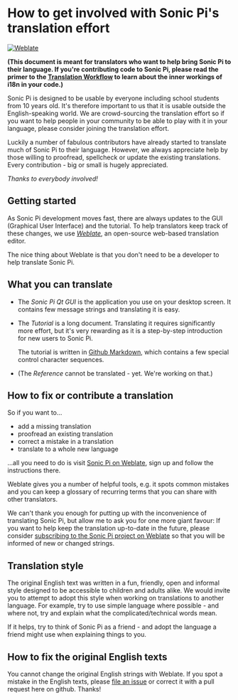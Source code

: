 # How to get involved with Sonic Pi's translation effort

[![Weblate](https://hosted.weblate.org/widgets/sonic-pi/-/svg-badge.svg)](https://hosted.weblate.org/engage/sonic-pi/)

__(This document is meant for translators who want to help bring Sonic Pi
to their language. If you're contributing code to Sonic Pi, please read
the primer to the [Translation Workflow](TRANSLATION-WORKFLOW.md) to
learn about the inner workings of i18n in your code.)__

Sonic Pi is designed to be usable by everyone including school students
from 10 years old. It's therefore important to us that it is usable
outside the English-speaking world. We are crowd-sourcing the
translation effort so if you want to help people in your community to be
able to play with it in your language, please consider joining the
translation effort.

Luckily a number of fabulous contributors have already started to
translate much of Sonic Pi to their language. However, we always
appreciate help by those willing to proofread, spellcheck or update the
existing translations. Every contribution - big or small is hugely
appreciated.

*Thanks to everybody involved!*


## Getting started

As Sonic Pi development moves fast, there are always updates to the GUI
(Graphical User Interface) and the tutorial. To help translators keep
track of these changes, we use
*[Weblate](https://hosted.weblate.org/engage/sonic-pi/)*, an
open-source web-based translation editor.

The nice thing about Weblate is that you don't need to be a developer to
help translate Sonic Pi.


## What you can translate

* The *Sonic Pi Qt GUI* is the application you use on your desktop
  screen. It contains few message strings and translating it is easy.

* The *Tutorial* is a long document. Translating it requires
  significantly more effort, but it's very rewarding as it is a
  step-by-step introduction for new users to Sonic Pi.

  The tutorial is written in
  [Github Markdown](https://guides.github.com/features/mastering-markdown/),
  which contains a few special control character sequences.

* (The *Reference* cannot be translated - yet. We're working on that.)


## How to fix or contribute a translation

So if you want to...

* add a missing translation
* proofread an existing translation
* correct a mistake in a translation
* translate to a whole new language

...all you need to do is visit [Sonic Pi on
Weblate](https://hosted.weblate.org/engage/sonic-pi/), sign up and
follow the instructions there.

Weblate gives you a number of helpful tools, e.g. it spots common
mistakes and you can keep a glossary of recurring terms that you can
share with other translators.

We can't thank you enough for putting up with the inconvenience of
translating Sonic Pi, but allow me to ask you for one more giant
favour: If you want to help keep the translation up-to-date in the
future, please consider [subscribing to the Sonic Pi project on
Weblate](https://hosted.weblate.org/accounts/profile/#subscriptions) so
that you will be informed of new or changed strings.


## Translation style

The original English text was written in a fun, friendly, open and
informal style designed to be accessible to children and adults
alike. We would invite you to attempt to adopt this style when working
on translations to another language. For example, try to use simple
language where possible - and where not, try and explain what the
complicated/technical words mean.

If it helps, try to think of Sonic Pi as a friend - and adopt the language
a friend might use when explaining things to you.


## How to fix the original English texts

You cannot change the original English strings with Weblate. If you
spot a mistake in the English texts, please [file an
issue](https://github.com/samaaron/sonic-pi/issues) or correct it with
a pull request here on github. Thanks!
